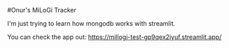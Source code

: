 #Onur's MiLoGi Tracker

I'm just trying to learn how mongodb works with streamlit.

You can check the app out: https://millogi-test-gp9qex2iyuf.streamlit.app/
